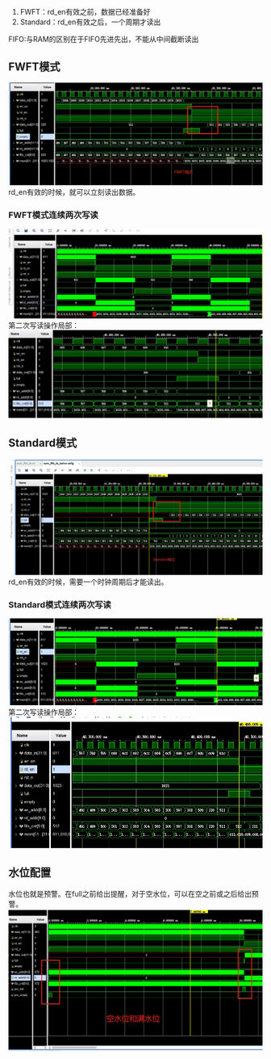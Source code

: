 1. FWFT：rd_en有效之前，数据已经准备好
2. Standard：rd_en有效之后，一个周期才读出

FIFO:与RAM的区别在于FIFO先进先出，不能从中间截断读出
## FWFT模式
![](image/FWFT模式.png)
rd_en有效的时候，就可以立刻读出数据。
### FWFT模式连续两次写读
![](image/FWFT连续两次写读.png)
第二次写读操作局部：
![](image/FWFT局部.png)
## Standard模式
![](image/Standard模式.png)
rd_en有效的时候，需要一个时钟周期后才能读出。
### Standard模式连续两次写读
![](image/Standard模式连续写读两次.png)
第二次写读操作局部：
![](image/Standard局部.png)
## 水位配置
水位也就是预警。在full之前给出提醒，对于空水位，可以在空之前或之后给出预警。
![](image/水位2.png)



